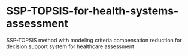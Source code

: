 # SSP-TOPSIS-for-health-systems-assessment
SSP-TOPSIS method with modeling criteria compensation reduction for decision support system for healthcare assessment
